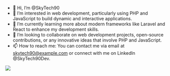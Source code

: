 - 👋 Hi, I’m @SkyTech90
- 👀 I’m interested in web development, particularly using PHP and JavaScript to build dynamic and interactive applications.
- 🌱 I’m currently learning more about modern frameworks like Laravel and React to enhance my development skills.
- 💞️ I’m looking to collaborate on web development projects, open-source contributions, or any innovative ideas that involve PHP and JavaScript.
- 📫 How to reach me: You can contact me via email at skytech90@example.com or connect with me on LinkedIn @SkyTech90Dev.

<!---
SkyTech90/SkyTech90 is a ✨ special ✨ repository because its `README.md` (this file) appears on your GitHub profile.
You can click the Preview link to take a look at your changes.
--->

<picture>
  <source
    srcset="https://github-readme-stats.vercel.app/api?username=SkyTech90&show_icons=true&theme=dark&rank_icon=github&border_color=222"
    media="(prefers-color-scheme: dark), (prefers-color-scheme: no-preference)"
  />
  <source
    srcset="https://github-readme-stats.vercel.app/api?username=SkyTech90&show_icons=true&rank_icon=github&border_color=c8c8c8"
    media="(prefers-color-scheme: light)"
  />
  <img src="https://github-readme-stats.vercel.app/api?username=SkyTech90&show_icons=true&rank_icon=github" />
</picture>
